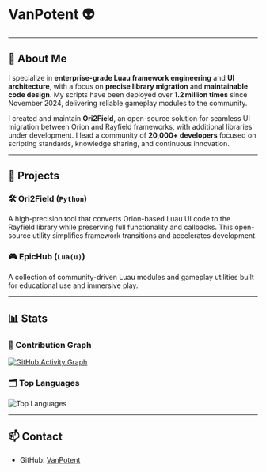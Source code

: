 # VanPotent 👽

---

## 🔹 About Me

I specialize in **enterprise-grade Luau framework engineering** and **UI architecture**, with a focus on **precise library migration** and **maintainable code design**. My scripts have been deployed over **1.2 million times** since November 2024, delivering reliable gameplay modules to the community.

I created and maintain **Ori2Field**, an open-source solution for seamless UI migration between Orion and Rayfield frameworks, with additional libraries under development. I lead a community of **20,000+ developers** focused on scripting standards, knowledge sharing, and continuous innovation.

---

## 🔧 Projects

### 🛠 Ori2Field (`Python`)
A high-precision tool that converts Orion-based Luau UI code to the Rayfield library while preserving full functionality and callbacks. This open-source utility simplifies framework transitions and accelerates development.

### 🎮 EpicHub (`Lua(u)`)
A collection of community-driven Luau modules and gameplay utilities built for educational use and immersive play. 

---

## 📊 Stats

### 🔁 Contribution Graph
[![GitHub Activity Graph](https://github-readme-activity-graph.vercel.app/graph?username=VanPotent&theme=github)](https://github.com/VanPotent)

### 🗂 Top Languages
![Top Languages](https://github-readme-stats.vercel.app/api/top-langs/?username=VanPotent&layout=compact&hide_title=true)

---

## 📫 Contact

- GitHub: [VanPotent](https://github.com/VanPotent)

